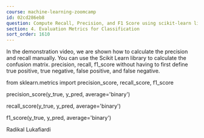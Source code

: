 ```yaml
---
course: machine-learning-zoomcamp
id: 02cd286eb8
question: Compute Recall, Precision, and F1 Score using scikit-learn library
section: 4. Evaluation Metrics for Classification
sort_order: 1610
---
```


In the demonstration video, we are shown how to calculate the precision and recall manually. You can use the Scikit Learn library to calculate the confusion matrix. precision, recall, f1_score without having to first define true positive, true negative, false positive, and false negative.

from sklearn.metrics import precision_score, recall_score, f1_score

precision_score(y_true, y_pred, average='binary')

recall_score(y_true, y_pred, average='binary')

f1_score(y_true, y_pred, average='binary')

Radikal Lukafiardi

